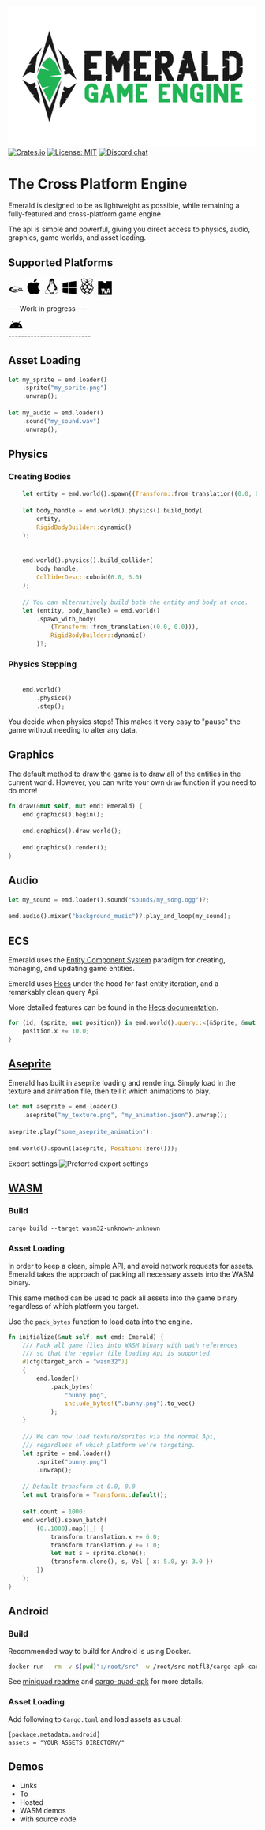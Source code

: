 ![Emerald](assets/banner_large.png)
[![Crates.io](https://img.shields.io/crates/v/emerald.svg)](https://crates.io/crates/emerald)
[![License: MIT](https://img.shields.io/badge/License-MIT-green.svg)](https://opensource.org/licenses/MIT)
[![Discord chat](https://img.shields.io/discord/829494628771168296.svg?label=discord%20chat)](https://discord.gg/NHsz38AhkD)


# The Cross Platform Engine

Emerald is designed to be as lightweight as possible, while remaining a fully-featured and cross-platform game engine.

The api is simple and powerful, giving you direct access to physics, audio, graphics, game worlds, and asset loading.

## Supported Platforms
<div>
    <img alt="OpenGL" src="assets/opengl.svg" width=32>
    <img alt="MacOS" src="assets/apple.svg" width=32>
    <img alt="Linux" src="assets/linux.svg" width=32>
    <img alt="Windows" src="assets/windows.svg" width=32>
    <img alt="RaspberryPi" src="assets/raspberrypi.svg" width=32>
    <img alt="HTML5" src="assets/webassembly.svg" width=32>
</div>


--- Work in progress ---
<div>
    <img alt="Android" src="assets/android.svg" width=32>
</div>
--------------------------



## Asset Loading
```rust
let my_sprite = emd.loader()
    .sprite("my_sprite.png")
    .unwrap();

let my_audio = emd.loader()
    .sound("my_sound.wav")
    .unwrap();
```


## Physics

### Creating Bodies
```rust
    let entity = emd.world().spawn((Transform::from_translation((0.0, 0.0))));

    let body_handle = emd.world().physics().build_body(
        entity,
        RigidBodyBuilder::dynamic()
    );


    emd.world().physics().build_collider(
        body_handle,
        ColliderDesc::cuboid(6.0, 6.0)
    );

    // You can alternatively build both the entity and body at once.
    let (entity, body_handle) = emd.world()
        .spawn_with_body(
            (Transform::from_translation((0.0, 0.0))),
            RigidBodyBuilder::dynamic()
        )?;
```

### Physics Stepping

```rust

    emd.world()
        .physics()
        .step();
```

You decide when physics steps!
This makes it very easy to "pause" the game without needing to alter any data.

## Graphics

The default method to draw the game is to draw all of the entities in the current world. However, you can write your own `draw` function if you need to do more!

```rust
fn draw(&mut self, mut emd: Emerald) {
    emd.graphics().begin();

    emd.graphics().draw_world();

    emd.graphics().render();
}
```

## Audio
```rust
let my_sound = emd.loader().sound("sounds/my_song.ogg")?;

emd.audio().mixer("background_music")?.play_and_loop(my_sound);
```

## ECS

Emerald uses the [Entity Component System](https://en.wikipedia.org/wiki/Entity_component_system) paradigm for creating, managing, and updating game entities.

Emerald uses [Hecs](https://github.com/Ralith/hecs) under the hood for  fast entity iteration, and a remarkably clean query Api.

More detailed features can be found in the [Hecs documentation](https://docs.rs/hecs/).

```rust
for (id, (sprite, mut position)) in emd.world().query::<(&Sprite, &mut Position)>().iter() {
    position.x += 10.0;
}
```

## [Aseprite](https://www.aseprite.org/)

Emerald has built in aseprite loading and rendering. Simply load in the texture and animation file, then tell it which animations to play.

```rust
let mut aseprite = emd.loader()
    .aseprite("my_texture.png", "my_animation.json").unwrap();

aseprite.play("some_aseprite_animation");

emd.world().spawn((aseprite, Position::zero()));
```

Export settings
![Preferred export settings](aseprite_settings.png)



## [WASM](https://webassembly.org/)

### Build

`cargo build --target wasm32-unknown-unknown`

### Asset Loading

In order to keep a clean, simple API, and avoid network requests for assets. Emerald takes the approach of packing all necessary assets into the WASM binary.

This same method can be used to pack all assets into the game binary regardless of which platform you target.

Use the `pack_bytes` function to load data into the engine.

```rust
fn initialize(&mut self, mut emd: Emerald) {
    /// Pack all game files into WASM binary with path references
    /// so that the regular file loading Api is supported.
    #[cfg(target_arch = "wasm32")]
    {
        emd.loader()
            .pack_bytes(
                "bunny.png",
                include_bytes!(".bunny.png").to_vec()
            );
    }

    /// We can now load texture/sprites via the normal Api,
    /// regardless of which platform we're targeting.
    let sprite = emd.loader()
        .sprite("bunny.png")
        .unwrap();
    
    // Default transform at 0.0, 0.0
    let mut transform = Transform::default();

    self.count = 1000;
    emd.world().spawn_batch(
        (0..1000).map(|_| {
            transform.translation.x += 6.0;
            transform.translation.y += 1.0;
            let mut s = sprite.clone();
            (transform.clone(), s, Vel { x: 5.0, y: 3.0 })
        })
    );
}
```

## Android

### Build

Recommended way to build for Android is using Docker.
```bash
docker run --rm -v $(pwd)":/root/src" -w /root/src notfl3/cargo-apk cargo quad-apk build --example physics
```
See [miniquad readme](https://github.com/not-fl3/miniquad#android) and [cargo-quad-apk](https://github.com/not-fl3/cargo-quad-apk) for more details.

### Asset Loading

Add following to `Cargo.toml` and load assets as usual:
```
[package.metadata.android]
assets = "YOUR_ASSETS_DIRECTORY/"
```

## Demos
* Links
* To
* Hosted
* WASM demos
* with source code
